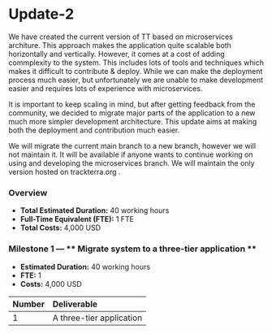 # Update-2

We have created the current version of TT based on microservices architure. This approach makes the application quite scalable both horizontally and vertically. However, it comes at a cost of adding commplexity to the system. This includes lots of tools and techniques which makes it difficult to contribute & deploy. While we can make the deployment process much easier, but unfortunately we are unable to make development easier and requires lots of experience with microservices.

It is important to keep scaling in mind, but after getting feedback from the community, we decided to migrate major parts of the application to a new much more simpler development architecture. This update aims at making both the deployment and contribution much easier. 

We will migrate the current main branch to a new branch, however we will not maintain it. It will be available if anyone wants to continue working on using and developing the microservices branch. We will maintain the only version hosted on trackterra.org .

### Overview

- **Total Estimated Duration:** 40 working hours
- **Full-Time Equivalent (FTE):** 1 FTE
- **Total Costs:** 4,000 USD

### Milestone 1  — ** Migrate system to a three-tier application **

- **Estimated Duration:** 40 working hours
- **FTE:** 1
- **Costs:** 4,000 USD

| Number   | Deliverable |
| :---------- | :------------ |
| 1           | A three-tier application       |

<br>
